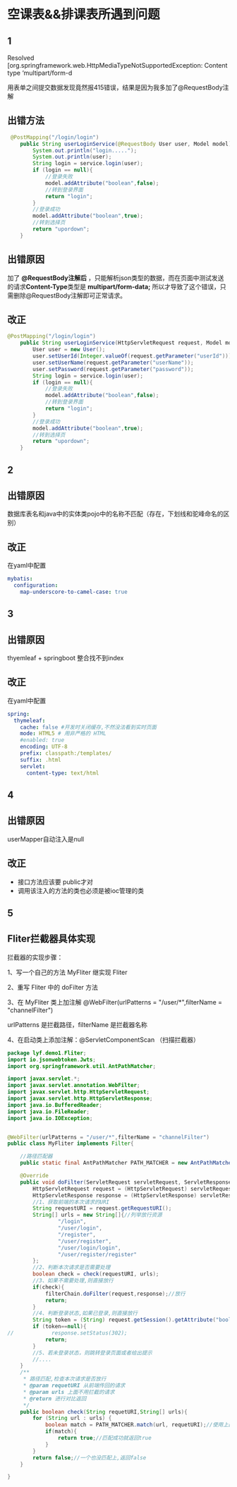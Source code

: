 # 空课表&&排课表所遇到问题

## 1

Resolved [org.springframework.web.HttpMediaTypeNotSupportedException: Content type ‘multipart/form-d

用表单之间提交数据发现竟然报415错误，结果是因为我多加了@RequestBody注解



## 出错方法

```java
 @PostMapping("/login/login")
    public String userLoginService(@RequestBody User user, Model model){
        System.out.println("login.....");
        System.out.println(user);
        String login = service.login(user);
        if (login == null){
            //登录失败
            model.addAttribute("boolean",false);
            //转到登录界面
            return "login";
        }
        //登录成功
        model.addAttribute("boolean",true);
        //转到选择页
        return "upordown";
    }
```

## 出错原因

加了 **@RequestBody注解后** ，只能解析json类型的数据，而在页面中测试发送的请求**Content-Type**类型是 **multipart/form-data;** 所以才导致了这个错误，只需删除@RequestBody注解即可正常请求。



## 改正

```java
@PostMapping("/login/login")
    public String userLoginService(HttpServletRequest request, Model model){
        User user = new User();
        user.setUserId(Integer.valueOf(request.getParameter("userId")));
        user.setUserName(request.getParameter("userName"));
        user.setPassword(request.getParameter("password"));
        String login = service.login(user);
        if (login == null){
            //登录失败
            model.addAttribute("boolean",false);
            //转到登录界面
            return "login";
        }
        //登录成功
        model.addAttribute("boolean",true);
        //转到选择页
        return "upordown";
    }
```

## 2

## 出错原因

数据库表名和java中的实体类pojo中的名称不匹配（存在，下划线和驼峰命名的区别）



## 改正

在yaml中配置

```yaml
mybatis:
  configuration:
    map-underscore-to-camel-case: true
```

## 3

## 出错原因

thyemleaf + springboot 整合找不到index

## 改正

在yaml中配置

```yaml
spring:
  thymeleaf:
    cache: false #开发时关闭缓存,不然没法看到实时页面
    mode: HTML5 # 用非严格的 HTML
    #enabled: true
    encoding: UTF-8
    prefix: classpath:/templates/
    suffix: .html
    servlet:
      content-type: text/html
```

## 4

## 出错原因

userMapper自动注入是null



## 改正

- 接口方法应该要 public才对
- 调用该注入的方法的类也必须是被ioc管理的类



## 5

## Fliter拦截器具体实现

拦截器的实现步骤：

1、写一个自己的方法 MyFliter 继实现 Fliter

2、重写 Fliter 中的 doFilter 方法

3、在 MyFliter 类上加注解 @WebFilter(urlPatterns = "/user/*",filterName = "channelFilter")

 urlPatterns 是拦截路径，filterName 是拦截器名称

4、在启动类上添加注解：@ServletComponentScan （扫描拦截器）

```java
package lyf.demo1.Fliter;
import io.jsonwebtoken.Jwts;
import org.springframework.util.AntPathMatcher;

import javax.servlet.*;
import javax.servlet.annotation.WebFilter;
import javax.servlet.http.HttpServletRequest;
import javax.servlet.http.HttpServletResponse;
import java.io.BufferedReader;
import java.io.FileReader;
import java.io.IOException;


@WebFilter(urlPatterns = "/user/*",filterName = "channelFilter")
public class MyFliter implements Filter{

    //路径匹配器
    public static final AntPathMatcher PATH_MATCHER = new AntPathMatcher();

    @Override
    public void doFilter(ServletRequest servletRequest, ServletResponse servletResponse, FilterChain filterChain) throws IOException, ServletException {
        HttpServletRequest request = (HttpServletRequest) servletRequest;//向上转型
        HttpServletResponse response = (HttpServletResponse) servletResponse;
        //1、获取前端的本次请求的URI
        String requestURI = request.getRequestURI();
        String[] urls = new String[]{//列举放行资源
                "/login",
                "/user/login",
                "/register",
                "/user/register",
                "/user/login/login",
                "/user/register/register"
        };
        //2、判断本次请求是否需要处理
        boolean check = check(requestURI, urls);
        //3、如果不需要处理,则直接放行
        if(check){
            filterChain.doFilter(request,response);//放行
            return;
        }
        //4、判断登录状态,如果已登录,则直接放行
        String token = (String) request.getSession().getAttribute("boolean");
        if (token==null){
//            response.setStatus(302);
            return;
        }
        //5、若未登录状态，则跳转登录页面或者给出提示
        //....
    }
    /**
     * 路径匹配,检查本次请求是否放行
     * @param requetURI 从前端传回的请求
     * @param urls 上面不用拦截的请求
     * @return 进行对比返回
     */
    public boolean check(String requetURI,String[] urls){
        for (String url : urls) {
            boolean match = PATH_MATCHER.match(url, requetURI);//使用上面定义的路径匹配器,进行比对
            if(match){
                return true;//匹配成功就返回true
            }
        }
        return false;//一个也没匹配上,返回false
    }

}
```

